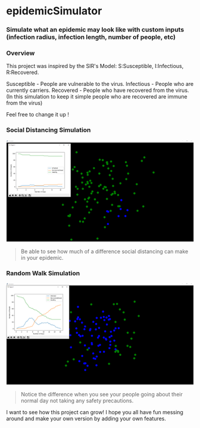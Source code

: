 # epidemicSimulator
### Simulate what an epidemic may look like with custom inputs (infection radius, infection length, number of people, etc)

### Overview
This project was inspired by the SIR's Model: 
S:Susceptible,
I:Infectious,
R:Recovered.

Susceptible - People are vulnerable to the virus.
Infectious - People who are currently carriers.
Recovered - People who have recovered from the virus.(In this simulation to keep it simple people who are recovered are immune from the virus)



Feel free to change it up !




### Social Distancing Simulation

![Image of socialDistancingSim ](https://github.com/Mario5648/epidemicSimulator/blob/master/SocialDist.PNG?raw=true)

>Be able to see how much of a difference social distancing can make in your epidemic. 


### Random Walk Simulation

![Image of randomWalkSim](https://github.com/Mario5648/epidemicSimulator/blob/master/randomWalk.PNG?raw=true)
>Notice the difference when you see your people going about their normal day not taking any safety precautions.


I want to see how this project can grow! I hope you all have fun messing around and make your own version by adding your own features.



